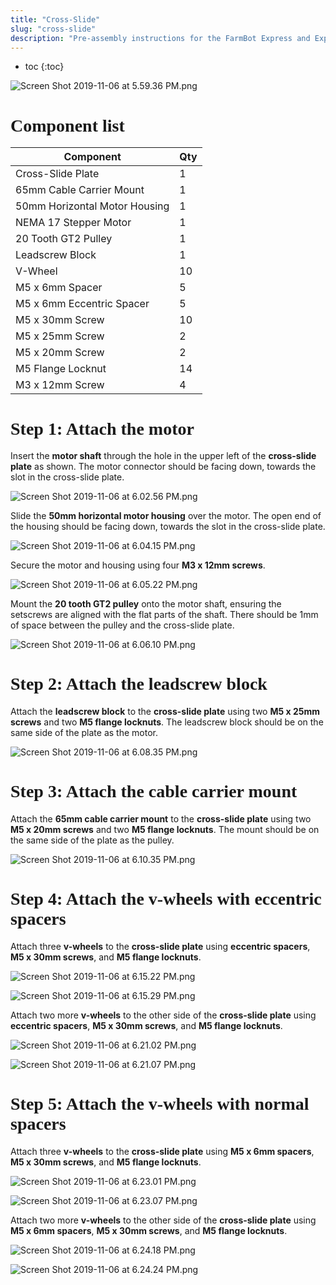 ```yaml
---
title: "Cross-Slide"
slug: "cross-slide"
description: "Pre-assembly instructions for the FarmBot Express and Express XL cross-slide"
---
```


* toc
{:toc}


![Screen Shot 2019-11-06 at 5.59.36 PM.png](_images/Screen_Shot_2019-11-06_at_5.59.36_PM.png)

# Component list

|Component                     |Qty                           |
|------------------------------|------------------------------|
|Cross-Slide Plate             |1
|65mm Cable Carrier Mount      |1
|50mm Horizontal Motor Housing |1
|NEMA 17 Stepper Motor         |1
|20 Tooth GT2 Pulley           |1
|Leadscrew Block               |1
|V-Wheel                       |10
|M5 x 6mm Spacer               |5
|M5 x 6mm Eccentric Spacer     |5
|M5 x 30mm Screw               |10
|M5 x 25mm Screw               |2
|M5 x 20mm Screw               |2
|M5 Flange Locknut             |14
|M3 x 12mm Screw               |4

# Step 1: Attach the motor
Insert the **motor shaft** through the hole in the upper left of the **cross-slide plate** as shown. The motor connector should be facing down, towards the slot in the cross-slide plate.

![Screen Shot 2019-11-06 at 6.02.56 PM.png](_images/Screen_Shot_2019-11-06_at_6.02.56_PM.png)

Slide the **50mm horizontal motor housing** over the motor. The open end of the housing should be facing down, towards the slot in the cross-slide plate.

![Screen Shot 2019-11-06 at 6.04.15 PM.png](_images/Screen_Shot_2019-11-06_at_6.04.15_PM.png)

Secure the motor and housing using four **M3 x 12mm screws**.

![Screen Shot 2019-11-06 at 6.05.22 PM.png](_images/Screen_Shot_2019-11-06_at_6.05.22_PM.png)

Mount the **20 tooth GT2 pulley** onto the motor shaft, ensuring the setscrews are aligned with the flat parts of the shaft. There should be 1mm of space between the pulley and the cross-slide plate.

![Screen Shot 2019-11-06 at 6.06.10 PM.png](_images/Screen_Shot_2019-11-06_at_6.06.10_PM.png)

# Step 2: Attach the leadscrew block
Attach the **leadscrew block** to the **cross-slide plate** using two **M5 x 25mm screws** and two **M5 flange locknuts**. The leadscrew block should be on the same side of the plate as the motor.

![Screen Shot 2019-11-06 at 6.08.35 PM.png](_images/Screen_Shot_2019-11-06_at_6.08.35_PM.png)

# Step 3: Attach the cable carrier mount
Attach the **65mm cable carrier mount** to the **cross-slide plate** using two **M5 x 20mm screws** and two **M5 flange locknuts**. The mount should be on the same side of the plate as the pulley.

![Screen Shot 2019-11-06 at 6.10.35 PM.png](_images/Screen_Shot_2019-11-06_at_6.10.35_PM.png)

# Step 4: Attach the v-wheels with eccentric spacers
Attach three **v-wheels** to the **cross-slide plate** using **eccentric spacers**, **M5 x 30mm screws**, and **M5 flange locknuts**.

![Screen Shot 2019-11-06 at 6.15.22 PM.png](_images/Screen_Shot_2019-11-06_at_6.15.22_PM.png)



![Screen Shot 2019-11-06 at 6.15.29 PM.png](_images/Screen_Shot_2019-11-06_at_6.15.29_PM.png)

Attach two more **v-wheels** to the other side of the **cross-slide plate** using **eccentric spacers**, **M5 x 30mm screws**, and **M5 flange locknuts**.

![Screen Shot 2019-11-06 at 6.21.02 PM.png](_images/Screen_Shot_2019-11-06_at_6.21.02_PM.png)



![Screen Shot 2019-11-06 at 6.21.07 PM.png](_images/Screen_Shot_2019-11-06_at_6.21.07_PM.png)

# Step 5: Attach the v-wheels with normal spacers
Attach three **v-wheels** to the **cross-slide plate** using **M5 x 6mm spacers**, **M5 x 30mm screws**, and **M5 flange locknuts**.

![Screen Shot 2019-11-06 at 6.23.01 PM.png](_images/Screen_Shot_2019-11-06_at_6.23.01_PM.png)



![Screen Shot 2019-11-06 at 6.23.07 PM.png](_images/Screen_Shot_2019-11-06_at_6.23.07_PM.png)

Attach two more **v-wheels** to the other side of the **cross-slide plate** using **M5 x 6mm spacers**, **M5 x 30mm screws**, and **M5 flange locknuts**.

![Screen Shot 2019-11-06 at 6.24.18 PM.png](_images/Screen_Shot_2019-11-06_at_6.24.18_PM.png)



![Screen Shot 2019-11-06 at 6.24.24 PM.png](_images/Screen_Shot_2019-11-06_at_6.24.24_PM.png)



<style>
.hub-container {
  max-width: 1350px;
}

h1 {
  font-family: Inknut Antiqua;
}
  
a[title="Guides"] {
  color: #f4f4f4!important;
  border-bottom: 5px solid #f4f4f4;
  padding-bottom: 20px!important;
}
  
a[title="Guides"]:hover {
  color: white!important;
  border-bottom-color: white;
}
  
#hub-header li a:hover {
  box-shadow: none!important;
}
</style>

<meta name="theme-color" content="#942401">

